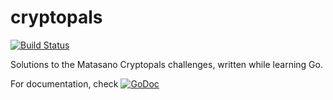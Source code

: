 # cryptopals

[![Build Status](https://travis-ci.org/ianferguson/cryptopals.svg)](https://travis-ci.org/ianferguson/cryptopals)

Solutions to the Matasano Cryptopals challenges, written while learning Go.

For documentation, check [![GoDoc](https://godoc.org/github.com/ianferguson/cryptopals?status.svg)](https://godoc.org/github.com/ianferguson/cryptopals)

